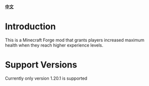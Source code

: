 [**中文**](README.md)
# Introduction
This is a Minecraft Forge mod that grants players increased maximum health when they reach higher experience levels.

# Support Versions
Currently only version 1.20.1 is supported
